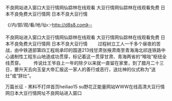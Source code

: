 不良网站进入窗口大豆行情网仙踪林在线观看
大豆行情网仙踪林在线观看免费
日本不良免费大豆行情网
日本不良大豆行情


《/内/部/观/看/地/址👉http://d8s8.com》--

不良网站进入窗口大豆行情网仙踪林在线观看
大豆行情网仙踪林在线观看免费
日本不良免费大豆行情网
日本不良大豆行情
　　过程树立工人一千多个昼夜的苦战，由中铁道部第四工程局承印的国道213线甘肃张掖肃南至青海海北祁连铁路中心遏制性工程东山地道成功贯穿，标记着这一贯穿甘肃、青海两省的“喉咙”枢纽全线贯穿。
　　传说灶王爷自上一年的除夕以来就一直留在家里，到了腊月二十三日，要升天去向玉皇大帝汇报这一家人的善行或恶行，送灶神的仪式称为“送灶”或“辞灶”。





万篇长征 - 黑料不打烊首页heiliao15 su野花正能量网站WWW在线高清大豆行情网日本大豆行情网址不良网站进入窗口
